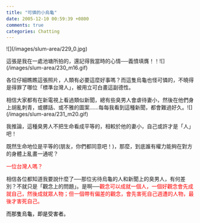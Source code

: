 ```yaml
---
title: "可憐的小烏龜"
date: 2005-12-10 00:59:39 +0800
comments: true
categories: Chatting
---
```

<p>![](/images/slum-area/229_0.jpg)</p><p>這張是我在一處池塘所拍的，還記得我當時的心情──義憤填膺！！![](/images/slum-area/230_m16.gif)</p><p>各位仔細瞧瞧這張照片，人類有必要這麼好事嗎？而這隻烏龜也怪可憐的，不曉得是得罪了哪位「標準台灣人」，被用立可白畫這副德性。</p><p>相信大家都有在新電視上看過類似新聞，總有些臭男人會虐待妻小，然後在他們身上胡亂刺青，或髒話、或不雅的圖案......每每我看到這種新聞，都會難過好久。![](/images/slum-area/231_m20.gif)</p><p>我推論，這種臭男人不把生命看成平等的，相較於他的妻小，自己或許才是「人」吧！</p><p>既然生命地位是平等的(朋友，你們都同意吧！)，那麼，到底誰有權力能夠在對方的身體上亂畫一通呢？</p><p /><p><font color="#ff0000">一位台灣人嗎？</font></p><p /><p>相信各位都知道我要說什麼了──那位劣待烏龜的人和新聞上的臭男人，有何差別？不就只是「觀念上的問題」。是啊──<font color="#ff0000">觀念可以成就一個人，一個好觀念會先成就自己，然後成就眾人物；但一個帶有偏差的觀念，會先害死自己週遭的人物，最後才害死自己。</font></p><p><font color="#000000">而那隻烏龜，即是受害者。</font></p>
